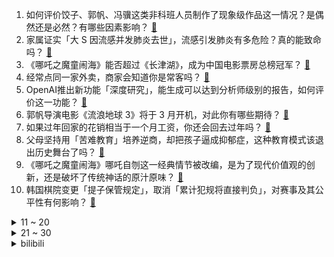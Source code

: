 1. 如何评价饺子、郭帆、冯骥这类非科班人员制作了现象级作品这一情况？是偶然还是必然？有哪些因素影响？ [:link:](https://www.zhihu.com/question/11112689336)
2. 家属证实「大 S 因流感并发肺炎去世」，流感引发肺炎有多危险？真的能致命吗？ [:link:](https://www.zhihu.com/question/11164816670)
3. 《哪吒之魔童闹海》能否超过《长津湖》，成为中国电影票房总榜冠军？ [:link:](https://www.zhihu.com/question/10984454121)
4. 经常点同一家外卖，商家会知道你是常客吗？ [:link:](https://www.zhihu.com/question/436152940)
5. OpenAI推出新功能「深度研究」，能生成可以达到分析师级别的报告，如何评价这一功能？ [:link:](https://www.zhihu.com/question/11182928800)
6. 郭帆导演电影《流浪地球 3》将于 3 月开机，对此你有哪些期待？ [:link:](https://www.zhihu.com/question/11210787557)
7. 如果过年回家的花销相当于一个月工资，你还会回去过年吗？ [:link:](https://www.zhihu.com/question/10586548416)
8. 父母坚持用「苦难教育」培养逆商，却把孩子逼成抑郁症，这种教育模式该退出历史舞台了吗？ [:link:](https://www.zhihu.com/question/11139260940)
9. 《哪吒之魔童闹海》哪吒自刎这一经典情节被改编，是为了现代价值观的创新，还是破坏了传统神话的原汁原味？ [:link:](https://www.zhihu.com/question/11039302175)
10. 韩国棋院变更「提子保管规定」，取消「累计犯规将直接判负」，对赛事及其公平性有何影响？ [:link:](https://www.zhihu.com/question/11193069265)
<details>
<summary>11 ~ 20</summary>

11. 日本导游曝光大 S 去世全过程，其本人与家人或 3 次延误治疗，爆料是否可靠？若属实，主要在哪些环节？ [:link:](https://www.zhihu.com/question/11207243142)
12. 从《哪吒之魔童闹海》来说，国产动画电影再发展十年，能否和迪士尼还有宫崎骏新海诚一较高下? [:link:](https://www.zhihu.com/question/11040741824)
13. 多地官宣将「取消公摊」，专家透露取消公摊是 2025 年的一项重要工作，将对房地产市场带来哪些影响？ [:link:](https://www.zhihu.com/question/7213640300)
14. 《哪吒之魔童闹海》你是从什么时候发现无量仙翁不对劲的？ [:link:](https://www.zhihu.com/question/11172707387)
15. 为什么很多大公司重视第一学历？ [:link:](https://www.zhihu.com/question/10499466615)
16. 撒贝宁春晚说「屋里打伞不长个」，遭到女主持人调侃，这样的说法是怎样流传出来的？ [:link:](https://www.zhihu.com/question/10774856768)
17. 闻仲那么厉害，为什么打北海用了10年? [:link:](https://www.zhihu.com/question/10922043904)
18. 2025 电影票房破 100 亿，春节档总票房突破 81 亿创历史新高 ，对今年影视行业是否利好？ [:link:](https://www.zhihu.com/question/11049094830)
19. 做小生意真的比打工强吗？ [:link:](https://www.zhihu.com/question/22394536)
20. 哪些声优吃了大量的角色红利？ [:link:](https://www.zhihu.com/question/660556692)
</details>
<details>
<summary>21 ~ 30</summary>

21. 《唐探 1900》累计票房破 20 亿，你预测这部电影最终票房能到多少？能超过《唐探 3》吗？ [:link:](https://www.zhihu.com/question/10946699177)
22. 特朗普承认加征关税将使美国人遭受痛苦，全美家庭平均将增税 830 美元，对他们生活影响有多大？ [:link:](https://www.zhihu.com/question/11158179045)
23. 2025 年年夜饭，预制菜在一片骂声中热销，背后原因有哪些？你能接受年夜饭吃预制菜吗？ [:link:](https://www.zhihu.com/question/11055714351)
24. 大部分人都惧怕蛇，但为何它会成为一种被人类崇拜的意象？ [:link:](https://www.zhihu.com/question/9752079924)
25. 日本流感疫情爆发，病例超 950 万人，现在还能去日本旅游吗？需要提前做好哪些预防准备？ [:link:](https://www.zhihu.com/question/11171087295)
26. 王宝强给《唐探》系列电影带来了多少加成？如果不是王宝强，唐探系列会这么火吗？ [:link:](https://www.zhihu.com/question/10952238640)
27. 美国的一个航母编队真的可以完爆一个中小国家吗？ [:link:](https://www.zhihu.com/question/11044506353)
28. 如何看待比亚迪 1 月新能源汽车销量约 30.05 万辆，同比增长 49.16%？ [:link:](https://www.zhihu.com/question/11126624604)
29. DeepSeek最大的贡献是什么？ [:link:](https://www.zhihu.com/question/10871098957)
30. 大S流感并发肺炎去世引关注，专家提醒抓住自救「黄金 48 小时」，这段时间能做什么？日常如何防范流感？ [:link:](https://www.zhihu.com/question/11185166283)
</details><details>
<summary>bilibili</summary>

</details>